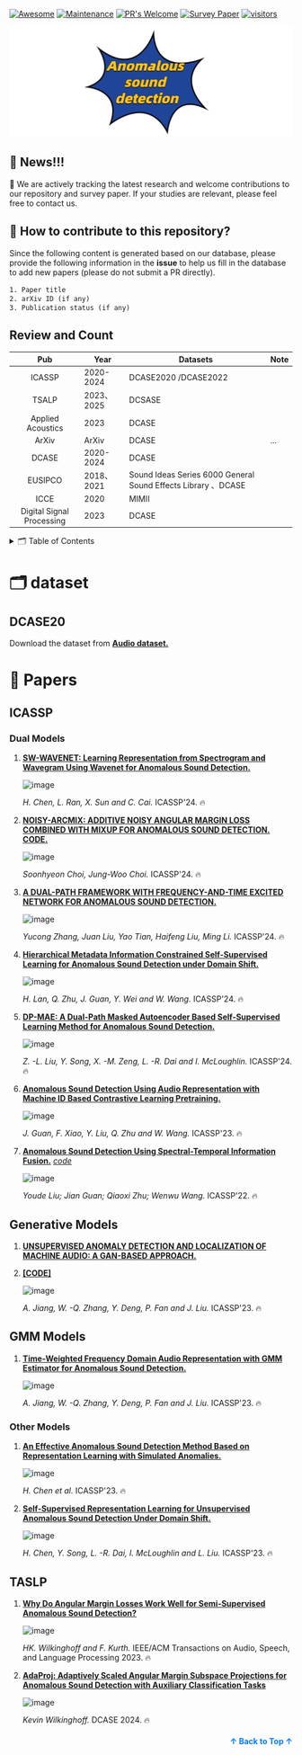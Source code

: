 [![Awesome](https://cdn.rawgit.com/sindresorhus/awesome/d7305f38d29fed78fa85652e3a63e154dd8e8829/media/badge.svg)](https://github.com/sindresorhus/awesome)
[![Maintenance](https://img.shields.io/badge/Maintained%3F-yes-green.svg)](https://GitHub.com/Naereen/StrapDown.js/graphs/commit-activity)
[![PR's Welcome](https://img.shields.io/badge/PRs-welcome-brightgreen.svg?style=flat)](http://makeapullrequest.com) 
[![Survey Paper](https://img.shields.io/badge/Paper-arXiv-blue.svg?style=flat)](https://arxiv.org/abs/2403.04279) 
[![visitors](https://visitor-badge.laobi.icu/badge?page_id=Chengyuann.Awesome-Anomalous-Sound-Detection-Methods)](https://visitor-badge.laobi.icu/badge?page_id=Chengyuann.Awesome-Anomalous-Sound-Detection-Methods)

![Anomalous-Sound-Detection](Anomalous-sound-detection.png)
## 🔖 News!!!

📌 We are actively tracking the latest research and welcome contributions to our repository and survey paper. If your studies are relevant, please feel free to contact us.

## 🎁 How to contribute to this repository?
Since the following content is generated based on our database, please provide the following information in the **issue** to help us fill in the database to add new papers (please do not submit a PR directly).
```text
1. Paper title
2. arXiv ID (if any)
3. Publication status (if any)
```

## Review and Count

|  Pub | Year      |Datasets                                                 | Note       |
| :--: | --------- | ------------------------------------------------------------ |---------- |
| ICASSP | 2020-2024   | DCASE2020 /DCASE2022        |           |
| TSALP | 2023、2025 |DCSASE |          |
| Applied Acoustics | 2023  | DCASE |        |
| ArXiv   | ArXiv     | DCASE | ...|
| DCASE | 2020-2024 | DCASE |            |
| EUSIPCO| 2018、2021 | Sound Ideas Series 6000 General Sound Effects Library 、DCASE |            |
|ICCE| 2020 | MIMII  |            |
|Digital Signal Processing| 2023 | DCASE |            |


<details>
  <summary>🗂️ Table of Contents</summary>
  <ol>
    <li><a href="#papers">📝 Papers</a>
      <ul>
        <li><a href="#diffusion-models">Dual Models</a></li>
        <li><a href="#consistency-models">Generative Models</a></li>
      </ul>
    </li>
    <li><a href="#other-resources">🔗 Other Resources</a></li>
    <li><a href="#contributing">✍️ Contributing</a></li>
  </ol>
</details>

# 🗂️ dataset 

## DCASE20

Download the dataset from **[Audio dataset.](https://dcase.community/challenge2020/task-unsupervised-detection-of-anomalous-sounds)**

 
# 📝 Papers

## ICASSP

### Dual Models


 
1. **[SW-WAVENET: Learning Representation from Spectrogram and Wavegram Using Wavenet for Anomalous Sound Detection.](https://ieeexplore.ieee.org/document/10096742)**

    ![image](https://github.com/Chengyuann/Awesome-Anomalous-Sound-Detection-Methods/assets/91605267/f28cb505-0edb-4525-9fff-dbc68e1f8311)


    *H. Chen, L. Ran, X. Sun and C. Cai.* ICASSP'24. 🔥
  


1. **[NOISY-ARCMIX: ADDITIVE NOISY ANGULAR MARGIN LOSS COMBINED WITH MIXUP FOR ANOMALOUS SOUND DETECTION.](https://arxiv.org/pdf/2310.06364)** **[CODE.](https://github.com/soonhyeon/Noisy-ArcMix)**

    ![image](https://github.com/Chengyuann/Awesome-Anomalous-Sound-Detection-Methods/assets/91605267/28b5f3af-3a5e-4998-807c-2455818d5b92)


   *Soonhyeon Choi, Jung-Woo Choi.* ICASSP'24. 🔥



1. **[A DUAL-PATH FRAMEWORK WITH FREQUENCY-AND-TIME EXCITED NETWORK FOR ANOMALOUS SOUND DETECTION.](https://ieeexplore.ieee.org/document/10448126)**

    ![image](https://github.com/Chengyuann/Awesome-Anomalous-Sound-Detection-Methods/assets/91605267/2c6d35a5-a985-4752-94be-a08c27066db8)


    *Yucong Zhang, Juan Liu, Yao Tian, Haifeng Liu, Ming Li.* ICASSP'24. 🔥

1. **[Hierarchical Metadata Information Constrained Self-Supervised Learning for Anomalous Sound Detection under Domain Shift.](https://ieeexplore.ieee.org/document/10446044)**

    ![image](https://github.com/Chengyuann/Awesome-Anomalous-Sound-Detection-Methods/assets/91605267/ca477908-5818-4462-a578-dfb968fb2240)


    *H. Lan, Q. Zhu, J. Guan, Y. Wei and W. Wang.* ICASSP'24. 🔥


1. **[DP-MAE: A Dual-Path Masked Autoencoder Based Self-Supervised Learning Method for Anomalous Sound Detection.](https://ieeexplore.ieee.org/document/10447859)**

    ![image](https://github.com/Chengyuann/Awesome-Anomalous-Sound-Detection-Methods/assets/91605267/ce768e73-eeb3-495c-9993-99735b557023)



    *Z. -L. Liu, Y. Song, X. -M. Zeng, L. -R. Dai and I. McLoughlin.* ICASSP'24. 🔥
   

1. **[Anomalous Sound Detection Using Audio Representation with Machine ID Based Contrastive Learning Pretraining.](https://arxiv.org/pdf/2304.03588v1)**

    ![image](https://github.com/Chengyuann/Awesome-Anomalous-Sound-Detection-Methods/assets/91605267/9f92cedf-d330-4898-9b4f-50c8c03030ff)




    *J. Guan, F. Xiao, Y. Liu, Q. Zhu and W. Wang.* ICASSP'23. 🔥


1. **[Anomalous Sound Detection Using Spectral-Temporal Information Fusion.](https://ieeexplore.ieee.org/document/9747868)**
*[code](https://github.com/liuyoude/STgram_MFN)*

    ![image](https://github.com/Chengyuann/Awesome-Anomalous-Sound-Detection-Methods/assets/91605267/18ecfb5e-e7a7-40aa-bc6e-b87aa46817fa)





    *Youde Liu; Jian Guan; Qiaoxi Zhu; Wenwu Wang.* ICASSP'22. 🔥
   
## Generative Models

1. **[UNSUPERVISED ANOMALY DETECTION AND LOCALIZATION OF MACHINE AUDIO: A GAN-BASED APPROACH.](https://arxiv.org/pdf/2303.17949)**
2. **[\[CODE\]](https://github.com/jianganbai/AEGAN-AD)**

    ![image](https://github.com/Chengyuann/Awesome-Anomalous-Sound-Detection-Methods/assets/91605267/ef858605-5df5-426e-9a23-c7c56cbed4c7)



    *A. Jiang, W. -Q. Zhang, Y. Deng, P. Fan and J. Liu.* ICASSP'23. 🔥


## GMM Models


1. **[Time-Weighted Frequency Domain Audio Representation with GMM Estimator for Anomalous Sound Detection.](https://ieeexplore.ieee.org/document/10096356)**

    ![image](https://github.com/Chengyuann/Awesome-Anomalous-Sound-Detection-Methods/assets/91605267/957fbe31-43f3-4429-b0e9-41af4925c900)




    *A. Jiang, W. -Q. Zhang, Y. Deng, P. Fan and J. Liu.* ICASSP'23. 🔥


### Other Models

1. **[An Effective Anomalous Sound Detection Method Based on Representation Learning with Simulated Anomalies.](https://ieeexplore.ieee.org/document/10095398)**

    ![image](https://github.com/Chengyuann/Awesome-Anomalous-Sound-Detection-Methods/assets/91605267/a2ef8ad6-bf70-443b-8a15-001601ff7b36)




    *H. Chen et al.* ICASSP'23. 🔥

1. **[Self-Supervised Representation Learning for Unsupervised Anomalous Sound Detection Under Domain Shift.](https://ieeexplore.ieee.org/document/9747863)**

    ![image](https://github.com/Chengyuann/Awesome-Anomalous-Sound-Detection-Methods/assets/91605267/c2f87fcc-9582-440b-80d6-91c8b296b2a2)

    


    *H. Chen, Y. Song, L. -R. Dai, I. McLoughlin and L. Liu.* ICASSP'23. 🔥


## TASLP

1. **[Why Do Angular Margin Losses Work Well for Semi-Supervised Anomalous Sound Detection?](https://ieeexplore.ieee.org/abstract/document/10329432)**

    ![image](https://github.com/user-attachments/assets/3467a877-8782-4f39-a199-b6ebaf1a043e)





    *HK. Wilkinghoff and F. Kurth.* IEEE/ACM Transactions on Audio, Speech, and Language Processing 2023. 🔥


1. **[AdaProj: Adaptively Scaled Angular Margin Subspace Projections for Anomalous Sound Detection with Auxiliary Classification Tasks](https://arxiv.org/abs/2403.14179)**

    ![image](https://github.com/user-attachments/assets/5122fb5a-9a12-46d1-9eff-53e572065293)






    *Kevin Wilkinghoff.* DCASE 2024. 🔥
   

<p align="right" style="font-size: 14px; color: #555; margin-top: 20px;">
    <a href="#readme-top" style="text-decoration: none; color: #007bff; font-weight: bold;">
        ↑ Back to Top ↑
    </a>
</p>
